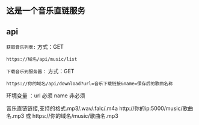 ## 这是一个音乐直链服务

## api
```获取音乐列表:``` 
方式：GET
```
https://域名/api/music/list
```

```下载音乐到服务器：```
方式：GET
```
https://你的域名/api/download?url=音乐下载链接&name=保存后的歌曲名称
```
环境变量 ：url 必须  name 非必须

音乐直链链接,支持的格式.mp3/.wav/.falc/.m4a
http://你的ip:5000/music/歌曲名.mp3 或 https://你的域名/music/歌曲名.mp3


